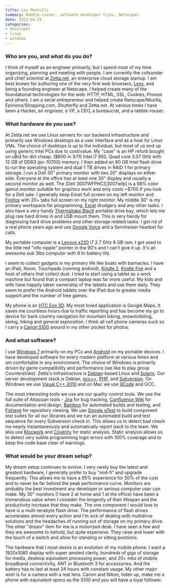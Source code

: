 ```yaml
---
title: Lou Montulli
summary: Rabble-rouser, software developer (Lynx, Netscape)
date: 2012-04-25
categories:
- developer
- linux
- windows
---
```


### Who are you, and what do you do?

I think of myself as an engineer primarily, but I spend most of my time organizing, planning and meeting with people. I am currently the cofounder and chief scientist at [Zetta.net](http://www.zetta.net/ "An enterprise storage service."), an enterprise cloud storage startup. I am best known for authoring one of the very first web browsers, [Lynx][], and being a founding engineer at Netscape. I helped create many of the foundational technologies for the web: HTTP, HTML, SSL, Cookies, Proxies and others. I am a serial entrepreneur and helped create Netscape/Mozilla, Epinions/Shopping.com, Shutterfly and Zetta.net. At various times I have been a Hacker, an engineer, a VP, a CEO, a bureaucrat, and a rabble-rouser.

### What hardware do you use?

At Zetta.net we use Linux servers for our backend infrastructure and primarily use Windows desktops as a user interface and as a host for Linux VMs. The choice of desktops is up to the individual, but most of us end up using generic Intel PCs due to cost/value. My "case" is an HP refurb bought on uBid for dirt cheap. ($600 in 3/11) Intel i7 950, Quad core 3.07 GHz with 12 GB of DDR3 (pc-10700) memory. I then added an 80 GB Intel flash drive to run the operating system and dual 1 TB drives in RAID 1 for primary storage. I run a Dell 30" primary monitor with two 20" displays on either side. Everyone at the office has at least one 30" display and usually a second monitor as well. The [Dell 3007WFPHC][3007wfp] is a 98% color gamut monitor suitable for graphics work and only costs ~$700 if you look for a Dell sale. I generally keep Email full screen on my left monitor and [Firefox][] with 20+ tabs full screen on my right monitor. My middle 30" is my primary workspace for programming, [Excel][] drudgery and any other tasks. I also have a very handy [Thermaltake BlacX][blacx] portable drive bay, which lets me plug raw hard drives in and USB mount them. This is very handy for diagnosing hard drive problems and other storage related tasks. I got rid of a real phone years ago and use [Google Voice][google-voice] and a Sennheiser headset for calls.

My portable computer is a [Lenovo x220][thinkpad-x220] i7 2.7 GHz 8 GB ram. I got used to the little red "info nipple" pointer in the 90's and I can't give it up. It's an awesome sub 3lbs computer with 9 hr battery life.

I seem to collect gadgets in my primary life like boats with barnacles. I have an iPad, Xoom, Touchpads (running android), [Kindle 2][kindle], [Kindle Fire][kindle-fire] and a host of others that collect dust. I tried to start using a tablet as a work machine but found that a compact laptop was far more useful. My kids and wife have happily taken ownership of the tablets and use them daily. They seem to prefer the Android tablets over the iPad due to greater media support and the number of free games.

My phone is an [HTC Evo 3D][evo-3d]. My most loved application is Google Maps. It saves me countless hours due to traffic reporting and has become my go to device for back country navigation for mountain biking, snowmobiling, skiing, hiking and general exploration. I think all cell phone cameras suck so I carry a [Canon S100][powershot-s100] around in my other pocket for photos.

### And what software?

I use [Windows 7][windows-7] primarily on my PCs and [Android][android] on my portable devices. I have developed software for every modern platform at various times and am comfortable in any environment. The choice of Windows is primarily driven by game compatibility and performance (we like to play group Counterstrike). Zetta's infrastructure is [Debian][]-based Linux and [Solaris][]. Our server development stack is Debian, [gcc++][gcc], [PHP][], and [Subversion][]. On Windows we use [Visual C++ 2010][visual-c-plusplus] and on Mac we use [XCode][] and GCC.

The most interesting tools we use are our quality control tools. We use the full suite of Atlassian tools - [Jira][] for bug tracking, [Confluence Wiki][confluence] for documentation and design, [Bamboo][bamboo.2] for automated builds and testing, and [Fisheye][] for repository viewing. We use [Google gTest][google-test] to build component test suites for all our libraries and we run an automated build and test sequence for every Subversion check in. This allows us to detect bad check ins nearly instantaneously and automatically report back to the team. We also use [Klocwork][klocwork-insight] and [Coverity][save] for static analysis. Static analysis allows us to detect very subtle programming logic errors with 100% coverage and to keep the code base clear of warnings.

### What would be your dream setup?

My dream setup continues to evolve. I very rarely buy the latest and greatest hardware, I generally prefer to buy "mid-fi" and upgrade frequently. This allows me to have a 95% experience for 50% of the cost and to never be far behind the peak performance curve. Monitors are probably the best investment any developer or serious computer user can make. My 30" monitors (I have 2 at home and 1 at the office) have been a tremendous value when I consider the longevity of their lifespan and the productivity increase that they make. The one component I would love to have is a multi-terabyte flash drive. The performance of flash drives accelerates almost every action and I'm sick of dealing with multidrive solutions and the headaches of running out of storage on my primary drive. The other "dream" item for me is a motorized desk. I have seen a few and they are awesome to behold, but quite expensive. They raise and lower with the touch of a switch and allow for standing or sitting positions.

The hardware that I most desire is an evolution of my mobile phone. I want a 1920x1080 display with super amoled clarity, hundreds of gigs of storage for media, desktop equivalent processing power, and 20+ mbs of mobile broadband connectivity, ANT or Bluetooth 3 for accessories. And the battery has to last at least 24 hours with constant usage. My other major wish is for a camera with a real lens. Canon and Nikon, listen up, make me a phone with equivalent specs as the S100 and you will have a loyal follower.

[3007wfp]: https://www.amazon.com/Dell-3007WFP-HC-30-Inch-Widescreen-Monitor/dp/B001AO2QLG "Dell's 30 inch widescreen LCD monitor."
[android]: https://developers.google.com/android/?csw=1 "A mobile phone platform."
[bamboo.2]: https://www.atlassian.com/software/bamboo "Continuous integration software."
[blacx]: https://www.amazon.com/Thermaltake-BlacX-eSATA-Docking-Station/dp/B001A4HAFS "A hard drive dock for external drives."
[confluence]: https://www.atlassian.com/software/confluence "Collaborative wiki software."
[debian]: https://www.debian.org/ "A Linux distribution."
[evo-3d]: https://en.wikipedia.org/wiki/HTC_Evo_3D "An Android-based smartphone with a 3D display."
[excel]: https://products.office.com/en-us/excel "A spreadsheet application."
[firefox]: https://www.mozilla.org/en-US/firefox/new/ "A cross-platform open-source web browser."
[fisheye]: https://www.atlassian.com/software/fisheye "A web-based version control source viewer."
[gcc]: http://gcc.gnu.org/ "Code compiler frontends."
[google-test]: https://github.com/google/googletest "A developer's test framework."
[google-voice]: https://en.wikipedia.org/wiki/Google_Voice "A phone number and online voicemail system."
[jira]: https://www.atlassian.com/software/jira "Issue/project tracking software."
[kindle-fire]: https://www.amazon.com/Kindle-Fire-Amazon-Tablet/dp/B0051VVOB2 "An Android-based tablet."
[kindle]: https://www.amazon.com/Kindle-Ereader-ebook-reader/dp/B007HCCNJU "A digital book reader."
[klocwork-insight]: https://www.klocwork.com/products-services/klocwork "Static analysis software for developers."
[lynx]: https://lynx.invisible-island.net/ "A text-based web browser."
[php]: https://php.net/ "An interpreted scripting language."
[powershot-s100]: http://usa.canon.com/cusa/consumer/products/cameras/digital_cameras/powershot_s100 "A 12.1 megapixel point and shoot camera."
[save]: http://www.coverity.com/products/coverity-save/ "Static analysis software for developers."
[solaris]: http://www.oracle.com/us/products/servers-storage/solaris/resources/index.html "An operating system."
[subversion]: http://subversion.tigris.org/ "A version control system."
[thinkpad-x220]: http://shop.lenovo.com/us/laptops/thinkpad/x-series/x220 "A 12.5 inch PC laptop."
[visual-c-plusplus]: https://msdn.microsoft.com/en-us/library/aa187916.aspx "An IDE for Windows software development."
[windows-7]: https://en.wikipedia.org/wiki/Windows_7 "An operating system."
[xcode]: https://en.wikipedia.org/wiki/Xcode "An IDE for Mac developers."
